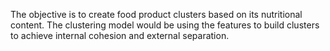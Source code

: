 The objective is to create food product clusters based on its nutritional content.
The clustering model would be using the features to build clusters to achieve internal cohesion and external separation. 
